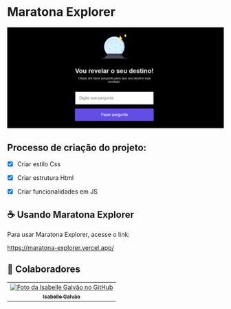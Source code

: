 # Maratona Explorer

<img src="maratona.png" alt="exemplo imagem">


## Processo de criação do projeto:

- [x] Criar estilo Css
- [x] Criar estrutura Html
- [x] Criar funcionalidades em JS


## ☕ Usando Maratona Explorer

Para usar Maratona Explorer, acesse o link:

https://maratona-explorer.vercel.app/



## 🤝 Colaboradores

<table>
  <tr>
    <td align="center">
      <a href="#">
        <img src="https://avatars.githubusercontent.com/u/102769431?v=4" width="100px;" alt="Foto da Isabelle Galvão no GitHub"/><br>
        <sub>
          <b>Isabelle Galvão</b>
        </sub>
      </a>
    </td>
  </tr>
</table>

